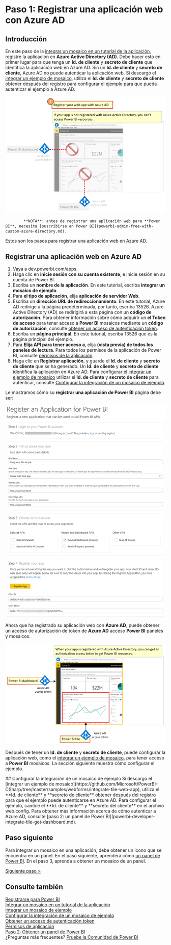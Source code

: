 <properties
   pageTitle="Registrar una aplicación web con Azure AD"
   description="Registrar una aplicación web con Azure AD"
   services="powerbi"
   documentationCenter=""
   authors="guyinacube"
   manager="mblythe"
   backup=""
   editor=""
   tags=""
   qualityFocus="monitoring"
   qualityDate=""/>

<tags
   ms.service="powerbi"
   ms.devlang="NA"
   ms.topic="get-started-article"
   ms.tgt_pltfrm="NA"
   ms.workload="powerbi"
   ms.date="08/23/2016"
   ms.author="asaxton"/>

# Paso 1: Registrar una aplicación web con Azure AD

## Introducción

En este paso de la [integrar un mosaico en un tutorial de la aplicación](powerbi-developer-integrate-tile.md), registre la aplicación en **Azure Active Directory (AD)**. Debe hacer esto en primer lugar para que tenga un **Id. de cliente** y **secreto de cliente** que identifica la aplicación web en Azure AD. Sin un **Id. de cliente** y **secreto de cliente**, Azure AD no puede autenticar la aplicación web. Si descargó el [integrar un ejemplo de mosaico](https://github.com/Microsoft/PowerBI-CSharp/tree/master/samples/webforms/integrate-tile-web-app), utiliza el **Id. de cliente** y **secreto de cliente** obtener después del registro para configurar el ejemplo para que pueda autenticar el ejemplo a Azure AD.

![](media\powerbi-developer-integrate-tile\integrate-tile-step1a.png)

>
            **NOTA**: antes de registrar una aplicación web para **Power BI**, necesita [suscribirse en Power BI](powerbi-admin-free-with-custom-azure-directory.md).

Estos son los pasos para registrar una aplicación web en Azure AD.

## Registrar una aplicación web en Azure AD

1. Vaya a dev.powerbi.com/apps.
2. Haga clic en **inicie sesión con su cuenta existente**, e inicie sesión en su cuenta de Power BI.
3. Escriba un **nombre de la aplicación**. En este tutorial, escriba **integrar un mosaico de ejemplo**.
4. Para **el tipo de aplicación**, elija **aplicación de servidor Web**.
5. Escriba un **dirección URL de redireccionamiento**. En este tutorial, Azure AD redirige a la página predeterminada, por tanto, escriba 13526. Azure Active Directory (AD) se redirigirá a esta página con un **código de autorización**. Para obtener información sobre cómo adquirir un **el Token de acceso** para tener acceso a **Power BI** mosaicos mediante un **código de autorización**, consulte [obtener un acceso de autenticación token](powerbi-developer-integrate-tile-get-dashboard.md#get-token).
6. Escriba un **página principal**. En este tutorial, escriba 13526 que es la página principal del ejemplo.
7. Para **Elija API para tener acceso a**, elija **(vista previa) de todos los paneles de lectura**. Para todos los permisos de la aplicación de Power BI, consulte [permisos de la aplicación](powerbi-developer-power-bi-permissions.md).
7. Haga clic en **Registrar aplicación**, y guarde el **Id. de cliente** y **secreto de cliente** que se ha generado. Un **Id. de cliente** y **secreto de cliente** identifica la aplicación en Azure AD. Para configurar el [integrar un ejemplo de mosaico](https://github.com/Microsoft/PowerBI-CSharp/tree/master/samples/webforms/integrate-tile-web-app) utilizar el **Id. de cliente** y **secreto de cliente** para autenticar, consulte [Configurar la integración de un mosaico de ejemplo](powerbi-developer-integrate-tile-register.md#configure-sample).

Le mostramos cómo su **registrar una aplicación de Power BI** página debe ser:

![](media\powerbi-developer-integrate-tile\register-app.png)

Ahora que ha registrado su aplicación web con **Azure AD**, puede obtener un acceso de autorización de token de **Azure AD** acceso **Power BI** paneles y mosaicos.

![](media\powerbi-developer-integrate-tile\integrate-tile-step1b.png)

Después de tener un **Id. de cliente** y **secreto de cliente**, puede configurar la aplicación web, como el [integrar un ejemplo de mosaico](https://github.com/Microsoft/PowerBI-CSharp/tree/master/samples/webforms/integrate-tile-web-app), para tener acceso a **Power BI** mosaicos. La sección siguiente muestra cómo configurar el ejemplo.

<a name="configure-sample"/>
## Configurar la integración de un mosaico de ejemplo
Si descargó el [integrar un ejemplo de mosaico](https://github.com/Microsoft/PowerBI-CSharp/tree/master/samples/webforms/integrate-tile-web-app), utiliza el **Id. de cliente** y **secreto de cliente** obtener después del registro para que el ejemplo puede autenticarse en Azure AD. Para configurar el ejemplo, cambie el **Id. de cliente** y **secreto del cliente** en el archivo web.config. Para obtener más información acerca de cómo autenticar a Azure AD, consulte [paso 2: un panel de Power BI](powerbi-developer-integrate-tile-get-dashboard.md).

## Paso siguiente

Para integrar un mosaico en una aplicación, debe obtener un icono que se encuentra en un panel. En el paso siguiente, aprenderá cómo [un panel de Power BI](powerbi-developer-integrate-tile-get-dashboard.md). En el paso 3, aprenda a obtener un mosaico de un panel.

[Siguiente paso >](powerbi-developer-integrate-tile-get-dashboard.md)

## Consulte también

[Registrarse para Power BI](powerbi-admin-free-with-custom-azure-directory.md)  
[Integrar un mosaico en un tutorial de la aplicación](powerbi-developer-integrate-tile.md)  
[Integrar un mosaico de ejemplo](https://github.com/Microsoft/PowerBI-CSharp/tree/master/samples/webforms/integrate-tile-web-app)  
[Configurar la integración de un mosaico de ejemplo](powerbi-developer-integrate-tile-register.md#configure-sample)  
[Obtener un acceso de autenticación token](powerbi-developer-integrate-tile-get-dashboard.md#get-token)  
[Permisos de aplicación](powerbi-developer-power-bi-permissions.md)  
[Paso 2: Obtener un panel de Power BI](powerbi-developer-integrate-tile-get-dashboard.md)  
¿Preguntas más frecuentes? [Pruebe la Comunidad de Power BI](http://community.powerbi.com/)